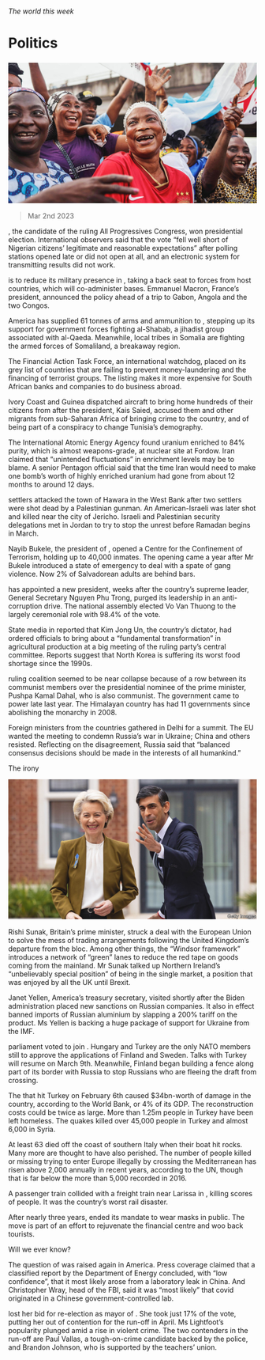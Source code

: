 ###### The world this week

# Politics 

#####  

![image](images/20230304_WWP002.jpg) 

> Mar 2nd 2023 

, the candidate of the ruling All Progressives Congress, won  presidential election. International observers said that the vote “fell well short of Nigerian citizens’ legitimate and reasonable expectations” after polling stations opened late or did not open at all, and an electronic system for transmitting results did not work.

 is to reduce its military presence in , taking a back seat to forces from host countries, which will co-administer bases. Emmanuel Macron, France’s president, announced the policy ahead of a trip to Gabon, Angola and the two Congos.

America has supplied 61 tonnes of arms and ammunition to , stepping up its support for government forces fighting al-Shabab, a jihadist group associated with al-Qaeda. Meanwhile, local tribes in Somalia are fighting the armed forces of Somaliland, a breakaway region.

The Financial Action Task Force, an international watchdog, placed  on its grey list of countries that are failing to prevent money-laundering and the financing of terrorist groups. The listing makes it more expensive for South African banks and companies to do business abroad.

Ivory Coast and Guinea dispatched aircraft to bring home hundreds of their citizens from  after the president, Kais Saied, accused them and other migrants from sub-Saharan Africa of bringing crime to the country, and of being part of a conspiracy to change Tunisia’s demography.

The International Atomic Energy Agency found uranium enriched to 84% purity, which is almost weapons-grade, at  nuclear site at Fordow. Iran claimed that “unintended fluctuations” in enrichment levels may be to blame. A senior Pentagon official said that the time Iran would need to make one bomb’s worth of highly enriched uranium had gone from about 12 months to around 12 days.

 settlers attacked the  town of Hawara in the West Bank after two settlers were shot dead by a Palestinian gunman. An American-Israeli was later shot and killed near the city of Jericho. Israeli and Palestinian security delegations met in Jordan to try to stop the unrest before Ramadan begins in March. 

Nayib Bukele, the president of , opened a Centre for the Confinement of Terrorism, holding up to 40,000 inmates. The opening came a year after Mr Bukele introduced a state of emergency to deal with a spate of gang violence. Now 2% of Salvadorean adults are behind bars. 

 has appointed a new president, weeks after the country’s supreme leader, General Secretary Nguyen Phu Trong, purged its leadership in an anti-corruption drive. The national assembly elected Vo Van Thuong to the largely ceremonial role with 98.4% of the vote.

State media in  reported that Kim Jong Un, the country’s dictator, had ordered officials to bring about a “fundamental transformation” in agricultural production at a big meeting of the ruling party’s central committee. Reports suggest that North Korea is suffering its worst food shortage since the 1990s. 

 ruling coalition seemed to be near collapse because of a row between its communist members over the presidential nominee of the prime minister, Pushpa Kamal Dahal, who is also communist. The government came to power late last year. The Himalayan country has had 11 governments since abolishing the monarchy in 2008. 

Foreign ministers from the  countries gathered in Delhi for a summit. The EU wanted the meeting to condemn Russia’s war in Ukraine; China and others resisted. Reflecting on the disagreement, Russia said that “balanced consensus decisions should be made in the interests of all humankind.”

The irony

![image](images/20230304_WWP003.jpg) 


Rishi Sunak, Britain’s prime minister, struck a deal with the European Union to solve the mess of  trading arrangements following the United Kingdom’s departure from the bloc. Among other things, the “Windsor framework” introduces a network of “green” lanes to reduce the red tape on goods coming from the mainland. Mr Sunak talked up Northern Ireland’s “unbelievably special position” of being in the single market, a position that was enjoyed by all the UK until Brexit. 

Janet Yellen, America’s treasury secretary, visited  shortly after the Biden administration placed new sanctions on Russian companies. It also in effect banned imports of Russian aluminium by slapping a 200% tariff on the product. Ms Yellen is backing a huge package of support for Ukraine from the IMF. 

 parliament voted to join . Hungary and Turkey are the only NATO members still to approve the applications of Finland and Sweden. Talks with Turkey will resume on March 9th. Meanwhile, Finland began building a fence along part of its border with Russia to stop Russians who are fleeing the draft from crossing. 

The  that hit Turkey on February 6th caused $34bn-worth of damage in the country, according to the World Bank, or 4% of its GDP. The reconstruction costs could be twice as large. More than 1.25m people in Turkey have been left homeless. The quakes killed over 45,000 people in Turkey and almost 6,000 in Syria. 

At least 63  died off the coast of southern Italy when their boat hit rocks. Many more are thought to have also perished. The number of people killed or missing trying to enter Europe illegally by crossing the Mediterranean has risen above 2,000 annually in recent years, according to the UN, though that is far below the more than 5,000 recorded in 2016. 

A passenger train collided with a freight train near Larissa in , killing scores of people. It was the country’s worst rail disaster. 

After nearly three years,  ended its mandate to wear masks in public. The move is part of an effort to rejuvenate the financial centre and woo back tourists.

Will we ever know?

The question of   was raised again in America. Press coverage claimed that a classified report by the Department of Energy concluded, with “low confidence”, that it most likely arose from a laboratory leak in China. And Christopher Wray, head of the FBI, said it was “most likely” that covid originated in a Chinese government-controlled lab. 

 lost her bid for re-election as mayor of . She took just 17% of the vote, putting her out of contention for the run-off in April. Ms Lightfoot’s popularity plunged amid a rise in violent crime. The two contenders in the run-off are Paul Vallas, a tough-on-crime candidate backed by the police, and Brandon Johnson, who is supported by the teachers’ union. 

